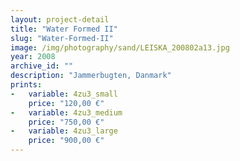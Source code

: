 ```yaml
---
layout: project-detail
title: "Water Formed II"
slug: "Water-Formed-II"
image: /img/photography/sand/LEISKA_200802a13.jpg
year: 2008
archive_id: ""
description: "Jammerbugten, Danmark"
prints:
-   variable: 4zu3_small
    price: "120,00 €"
-   variable: 4zu3_medium
    price: "750,00 €"
-   variable: 4zu3_large
    price: "900,00 €"
---
```


